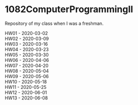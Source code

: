 # 1082ComputerProgrammingII
Repository of my class when I was a freshman.

HW01 - 2020-03-02<br>
HW02 - 2020-03-09<br>
HW03 - 2020-03-16<br>
HW04 - 2020-03-23<br>
HW05 - 2020-03-30<br>
HW06 - 2020-04-06<br>
HW07 - 2020-04-20<br>
HW08 - 2020-05-04<br>
HW09 - 2020-05-06<br>
HW10 - 2020-05-18<br>
HW11 - 2020-05-25<br>
HW12 - 2020-06-01<br>
HW13 - 2020-06-08<br>